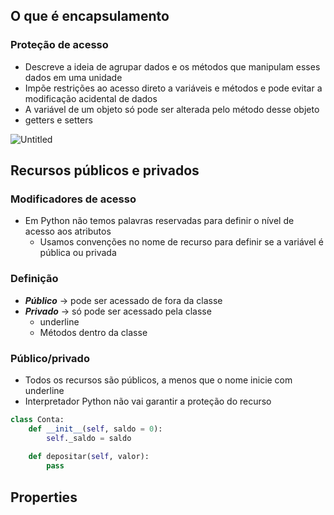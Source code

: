 ## O que é encapsulamento

### Proteção de acesso

- Descreve a ideia de agrupar dados e os métodos que manipulam esses dados em uma unidade
- Impõe restrições ao acesso direto a variáveis e métodos e pode evitar a modificação acidental de dados
- A variável de um objeto só pode ser alterada pelo método desse objeto
- getters e setters

![Untitled](https://prod-files-secure.s3.us-west-2.amazonaws.com/48347520-d389-4c9f-8b1c-fc7878f42221/5dc9104e-dd27-4503-8533-cfe2dde995aa/Untitled.png)

## Recursos públicos e privados

### Modificadores de acesso

- Em Python não temos palavras reservadas para definir o nível de acesso aos atributos
    - Usamos convenções no nome de recurso para definir se a variável é pública ou privada

### Definição

- ***Público*** → pode ser acessado de fora da classe
- ***Privado*** → só pode ser acessado pela classe
    - underline
    - Métodos dentro da classe

### Público/privado

- Todos os recursos são públicos, a menos que o nome inicie com underline
- Interpretador Python não vai garantir a proteção do recurso

```python
class Conta:
	def __init__(self, saldo = 0):
		self._saldo = saldo
		
	def depositar(self, valor):
		pass
```

## Properties